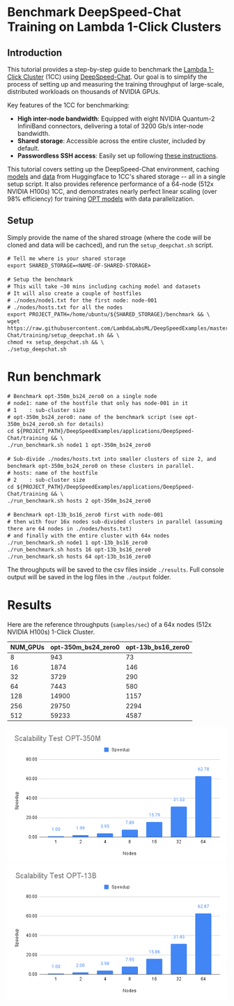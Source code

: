 # Benchmark DeepSpeed-Chat Training on Lambda 1-Click Clusters

## Introduction

This tutorial provides a step-by-step guide to benchmark the [Lambda 1-Click Cluster](https://lambdalabs.com/service/gpu-cloud/1-click-clusters) (1CC) using [DeepSpeed-Chat](https://github.com/microsoft/DeepSpeedExamples/tree/master/applications/DeepSpeed-Chat). Our goal is to simplify the process of setting up and measuring the training throughput of large-scale, distributed workloads on thousands of NVIDIA GPUs.

Key features of the 1CC for benchmarking:
- **High inter-node bandwidth**: Equipped with eight NVIDIA Quantum-2 InfiniBand connectors, delivering a total of 3200 Gb/s inter-node bandwidth.
- **Shared storage**: Accessible across the entire cluster, included by default.
- **Passwordless SSH access**: Easily set up following [these instructions](https://docs.lambdalabs.com/1-click-clusters/getting-started#accessing-your-1-click-cluster).

This tutorial covers setting up the DeepSpeed-Chat environment, caching [models](https://huggingface.co/facebook/opt-13b) and [data](https://huggingface.co/datasets/Dahoas/rm-static) from Huggingface to 1CC's shared storage -- all in a single setup script. It also provides reference performance of a 64-node (512x NVIDIA H100s) 1CC, and demonstrates nearly perfect linear scaling (over 98% efficiency) for training [OPT models](https://arxiv.org/abs/2205.01068) with data parallelization.

## Setup

Simply provide the name of the shared stroage (where the code will be cloned and data will be cachced), and run the `setup_deepchat.sh` script.

```
# Tell me where is your shared storage
export SHARED_STORAGE=<NAME-OF-SHARED-STORAGE>

# Setup the benchmark
# This will take ~30 mins including caching model and datasets
# It will also create a couple of hostfiles
# ./nodes/node1.txt for the first node: node-001
# ./nodes/hosts.txt for all the nodes
export PROJECT_PATH=/home/ubuntu/${SHARED_STORAGE}/benchmark && \
wget https://raw.githubusercontent.com/LambdaLabsML/DeepSpeedExamples/master/applications/DeepSpeed-Chat/training/setup_deepchat.sh && \
chmod +x setup_deepchat.sh && \
./setup_deepchat.sh
```


# Run benchmark
```
# Benchmark opt-350m_bs24_zero0 on a single node 
# node1: name of the hostfile that only has node-001 in it
# 1    : sub-cluster size
# opt-350m_bs24_zero0: name of the benchmark script (see opt-350m_bs24_zero0.sh for details)
cd ${PROJECT_PATH}/DeepSpeedExamples/applications/DeepSpeed-Chat/training && \
./run_benchmark.sh node1 1 opt-350m_bs24_zero0

# Sub-divide ./nodes/hosts.txt into smaller clusters of size 2, and benchmark opt-350m_bs24_zero0 on these clusters in parallel.
# hosts: name of the hostfile
# 2    : sub-cluster size
cd ${PROJECT_PATH}/DeepSpeedExamples/applications/DeepSpeed-Chat/training && \
./run_benchmark.sh hosts 2 opt-350m_bs24_zero0

# Benchmark opt-13b_bs16_zero0 first with node-001
# then with four 16x nodes sub-divided clusters in parallel (assuming there are 64 nodes in ./nodes/hosts.txt)
# and finally with the entire cluster with 64x nodes
./run_benchmark.sh node1 1 opt-13b_bs16_zero0
./run_benchmark.sh hosts 16 opt-13b_bs16_zero0
./run_benchmark.sh hosts 64 opt-13b_bs16_zero0
```

The throughputs will be saved to the csv files inside `./results`. Full console output will be saved in the log files in the `./output` folder.

# Results
Here are the reference throughputs (`samples/sec`) of a 64x nodes (512x NVIDIA H100s) 1-Click Cluster.

| NUM_GPUs | opt-350m_bs24_zero0 | opt-13b_bs16_zero0 |
|----------|---------------------|--------------------|
| 8        |      943        |       73       |
| 16       |     1874        |      146       |
| 32       |     3729        |      290       |
| 64       |     7443        |      580       |
| 128      |    14900        |     1157       |
| 256      |    29750        |     2294       |
| 512      |    59233        |     4587       |


<p align="center">
  <img src="./imgs/Scalability_OPT-350M.png" alt="OPT-350M" title="Scalability for OPT-350M across a 64xNodes (512x NVIDIA H100) Cluster">
  <img src="./imgs/Scalability_OPT-13B.png" alt="OPT-13B" title="Scalability for OPT-13B across a 64xNodes (512x NVIDIA H100) Cluster">
</p>
